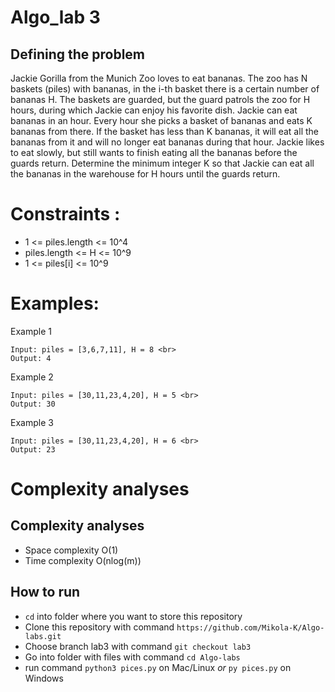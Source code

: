 # Algo_lab 3

## Defining the problem 

Jackie Gorilla from the Munich Zoo loves to eat bananas. The zoo has N baskets (piles) with bananas, in the i-th basket there is a certain number of bananas H. The baskets are guarded, but the guard patrols the zoo for H hours, during which Jackie can enjoy his favorite dish.
Jackie can eat bananas in an hour. Every hour she picks a basket of bananas and eats K bananas from there. If the basket has less than K bananas, it will eat all the bananas from it and will no longer eat bananas during that hour.
Jackie likes to eat slowly, but still wants to finish eating all the bananas before the guards return.
Determine the minimum integer K so that Jackie can eat all the bananas in the warehouse for H hours until the guards return.

# Constraints :
  - 1 <= piles.length <= 10^4
  - piles.length <= H <= 10^9
  - 1 <= piles[i] <= 10^9

# Examples:
  Example 1

    Input: piles = [3,6,7,11], H = 8 <br>
    Output: 4

  Example 2 

    Input: piles = [30,11,23,4,20], H = 5 <br>
    Output: 30

  Example 3

    Input: piles = [30,11,23,4,20], H = 6 <br>
    Output: 23

  # Complexity analyses 
  ## Complexity analyses 

  - Space complexity O(1)
  - Time complexity O(nlog(m))

## How to run
  + `cd` into folder where you want to store this repository
  + Clone this repository with command `https://github.com/Mikola-K/Algo-labs.git`
  + Choose branch lab3 with command `git checkout lab3`
  + Go into folder with files with command `cd Algo-labs`
  + run command `python3 pices.py` on Mac/Linux *or* `py pices.py` on Windows